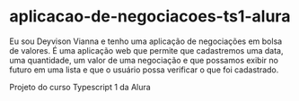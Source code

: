 # aplicacao-de-negociacoes-ts1-alura
 
 Eu sou Deyvison Vianna e tenho uma aplicação de negociações em bolsa de valores. É uma aplicação web que permite que cadastremos uma data, uma quantidade, um valor de uma negociação e que possamos exibir no futuro em uma lista e que o usuário possa verificar o que foi cadastrado.
 
 Projeto do curso Typescript 1 da Alura
